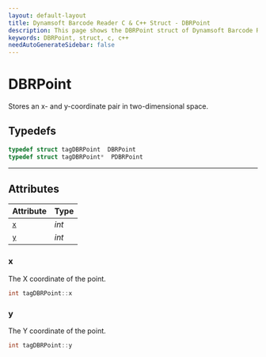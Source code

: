 ```yaml
---
layout: default-layout
title: Dynamsoft Barcode Reader C & C++ Struct - DBRPoint
description: This page shows the DBRPoint struct of Dynamsoft Barcode Reader for C & C++ Language.
keywords: DBRPoint, struct, c, c++
needAutoGenerateSidebar: false
---
```



# DBRPoint
Stores an x- and y-coordinate pair in two-dimensional space.

## Typedefs

```cpp
typedef struct tagDBRPoint  DBRPoint
typedef struct tagDBRPoint*  PDBRPoint
``` 

---

## Attributes
  
| Attribute | Type | 
|---------- | ---- | 
| [`x`](#x) | *int* |
| [`y`](#y) | *int* |


### x
The X coordinate of the point.
```cpp
int tagDBRPoint::x
```


### y
The Y coordinate of the point.
```cpp
int tagDBRPoint::y
```
